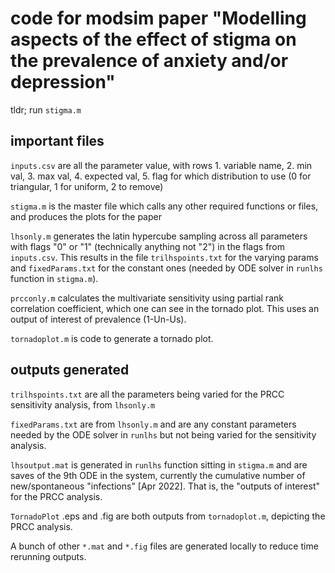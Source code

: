 # code for modsim paper "Modelling aspects of the effect of stigma on the prevalence of anxiety and/or depression"


tldr; run `stigma.m`

## important files

`inputs.csv` are all the parameter value, with rows 
	1. variable name, 
	2. min val, 
	3. max val, 
	4. expected val, 
	5. flag for which distribution to use (0 for triangular, 1 for uniform, 2 to remove)


`stigma.m` is the master file which calls any other required functions or files, and produces the plots for the paper 

`lhsonly.m` generates the latin hypercube sampling across all parameters with flags "0" or "1" (technically anything not "2") in the flags from `inputs.csv`. This results in the file `trilhspoints.txt` for the varying params and `fixedParams.txt` for the constant ones (needed by ODE solver in `runlhs` function in `stigma.m`).

`prcconly.m` calculates the multivariate sensitivity using partial rank correlation coefficient, which one can see in the tornado plot. This uses an output of interest of prevalence (1-Un-Us).

`tornadoplot.m` is code to generate a tornado plot. 


## outputs generated

`trilhspoints.txt` are all the parameters being varied for the PRCC sensitivity analysis, from `lhsonly.m`

`fixedParams.txt` are from `lhsonly.m` and are any constant parameters needed by the ODE solver in `runlhs` but not being varied for the sensitivity analysis.

`lhsoutput.mat` is generated in `runlhs` function sitting in `stigma.m` and are saves of the 9th ODE in the system, currently the cumulative number of new/spontaneous "infections" [Apr 2022]. That is, the "outputs of interest" for the PRCC analysis.

`TornadoPlot` .eps and .fig are both outputs from `tornadoplot.m`, depicting the PRCC analysis.

A bunch of other `*.mat` and `*.fig` files are generated locally to reduce time rerunning outputs. 

